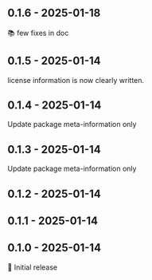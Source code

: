 ## 0.1.6 - 2025-01-18

📚 few fixes in doc

## 0.1.5 - 2025-01-14

license information is now clearly written.

## 0.1.4 - 2025-01-14

Update package meta-information only

## 0.1.3 - 2025-01-14

Update package meta-information only

## 0.1.2 - 2025-01-14

## 0.1.1 - 2025-01-14

## 0.1.0 - 2025-01-14

🎉 Initial release
